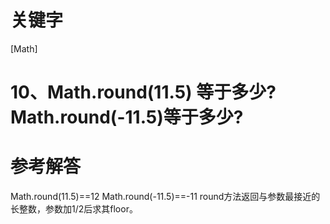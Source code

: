 # 关键字

\[Math\]

# 10、Math.round\(11.5\) 等于多少? Math.round\(-11.5\)等于多少?

# 参考解答

Math.round\(11.5\)==12 Math.round\(-11.5\)==-11 round方法返回与参数最接近的长整数，参数加1/2后求其floor。

